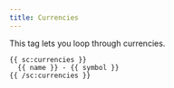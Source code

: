 ```yaml
---
title: Currencies
---
```


This tag lets you loop through currencies.

```antlers
{{ sc:currencies }}
  {{ name }} - {{ symbol }}
{{ /sc:currencies }}
```
